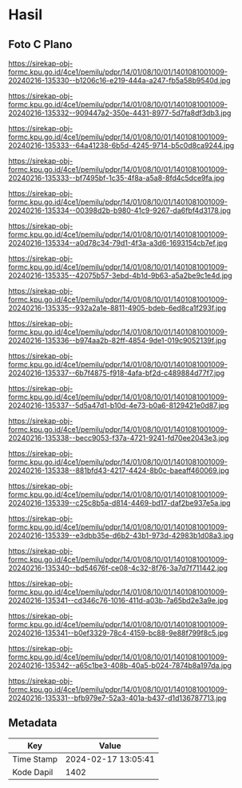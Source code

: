 # Hasil

## Foto C Plano

https://sirekap-obj-formc.kpu.go.id/4ce1/pemilu/pdpr/14/01/08/10/01/1401081001009-20240216-135330--b1206c16-e219-444a-a247-fb5a58b9540d.jpg

https://sirekap-obj-formc.kpu.go.id/4ce1/pemilu/pdpr/14/01/08/10/01/1401081001009-20240216-135332--909447a2-350e-4431-8977-5d7fa8df3db3.jpg

https://sirekap-obj-formc.kpu.go.id/4ce1/pemilu/pdpr/14/01/08/10/01/1401081001009-20240216-135333--64a41238-6b5d-4245-9714-b5c0d8ca9244.jpg

https://sirekap-obj-formc.kpu.go.id/4ce1/pemilu/pdpr/14/01/08/10/01/1401081001009-20240216-135333--bf7495bf-1c35-4f8a-a5a8-8fd4c5dce9fa.jpg

https://sirekap-obj-formc.kpu.go.id/4ce1/pemilu/pdpr/14/01/08/10/01/1401081001009-20240216-135334--00398d2b-b980-41c9-9267-da6fbf4d3178.jpg

https://sirekap-obj-formc.kpu.go.id/4ce1/pemilu/pdpr/14/01/08/10/01/1401081001009-20240216-135334--a0d78c34-79d1-4f3a-a3d6-1693154cb7ef.jpg

https://sirekap-obj-formc.kpu.go.id/4ce1/pemilu/pdpr/14/01/08/10/01/1401081001009-20240216-135335--42075b57-3ebd-4b1d-9b63-a5a2be9c1e4d.jpg

https://sirekap-obj-formc.kpu.go.id/4ce1/pemilu/pdpr/14/01/08/10/01/1401081001009-20240216-135335--932a2a1e-8811-4905-bdeb-6ed8ca1f293f.jpg

https://sirekap-obj-formc.kpu.go.id/4ce1/pemilu/pdpr/14/01/08/10/01/1401081001009-20240216-135336--b974aa2b-82ff-4854-9de1-019c9052139f.jpg

https://sirekap-obj-formc.kpu.go.id/4ce1/pemilu/pdpr/14/01/08/10/01/1401081001009-20240216-135337--6b7f4875-f918-4afa-bf2d-c489884d77f7.jpg

https://sirekap-obj-formc.kpu.go.id/4ce1/pemilu/pdpr/14/01/08/10/01/1401081001009-20240216-135337--5d5a47d1-b10d-4e73-b0a6-8129421e0d87.jpg

https://sirekap-obj-formc.kpu.go.id/4ce1/pemilu/pdpr/14/01/08/10/01/1401081001009-20240216-135338--becc9053-f37a-4721-9241-fd70ee2043e3.jpg

https://sirekap-obj-formc.kpu.go.id/4ce1/pemilu/pdpr/14/01/08/10/01/1401081001009-20240216-135338--881bfd43-4217-4424-8b0c-baeaff460069.jpg

https://sirekap-obj-formc.kpu.go.id/4ce1/pemilu/pdpr/14/01/08/10/01/1401081001009-20240216-135339--c25c8b5a-d814-4469-bd17-daf2be937e5a.jpg

https://sirekap-obj-formc.kpu.go.id/4ce1/pemilu/pdpr/14/01/08/10/01/1401081001009-20240216-135339--e3dbb35e-d6b2-43b1-973d-42983b1d08a3.jpg

https://sirekap-obj-formc.kpu.go.id/4ce1/pemilu/pdpr/14/01/08/10/01/1401081001009-20240216-135340--bd54676f-ce08-4c32-8f76-3a7d7f711442.jpg

https://sirekap-obj-formc.kpu.go.id/4ce1/pemilu/pdpr/14/01/08/10/01/1401081001009-20240216-135341--cd346c76-1016-411d-a03b-7a65bd2e3a9e.jpg

https://sirekap-obj-formc.kpu.go.id/4ce1/pemilu/pdpr/14/01/08/10/01/1401081001009-20240216-135341--b0ef3329-78c4-4159-bc88-9e88f799f8c5.jpg

https://sirekap-obj-formc.kpu.go.id/4ce1/pemilu/pdpr/14/01/08/10/01/1401081001009-20240216-135342--a65c1be3-408b-40a5-b024-7874b8a197da.jpg

https://sirekap-obj-formc.kpu.go.id/4ce1/pemilu/pdpr/14/01/08/10/01/1401081001009-20240216-135331--bfb979e7-52a3-401a-b437-d1d136787713.jpg


## Metadata

| Key        | Value               |
| ---------- | ------------------- |
| Time Stamp | 2024-02-17 13:05:41 |
| Kode Dapil | 1402                |




